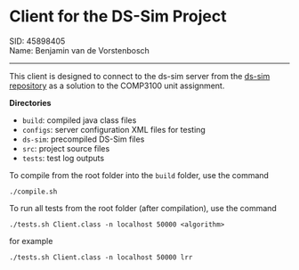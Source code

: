# Client for the DS-Sim Project
SID: 45898405 \
Name: Benjamin van de Vorstenbosch

---

This client is designed to connect to the ds-sim server from the [ds-sim repository](https://github.com/distsys-MQ/ds-sim) as a solution to the COMP3100 unit assignment.

**Directories**
- `build`: compiled java class files
- `configs`: server configuration XML files for testing
- `ds-sim`: precompiled DS-Sim files
- `src`: project source files
- `tests`: test log outputs

To compile from the root folder into the `build` folder, use the command 
```
./compile.sh
```
To run all tests from the root folder (after compilation), use the command 
```
./tests.sh Client.class -n localhost 50000 <algorithm>
```
for example
```
./tests.sh Client.class -n localhost 50000 lrr
```
